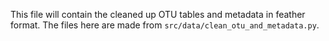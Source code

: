 This file will contain the cleaned up OTU tables and metadata in feather
format. The files here are made from `src/data/clean_otu_and_metadata.py`.
